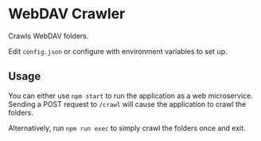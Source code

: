 # WebDAV Crawler

Crawls WebDAV folders.

Edit `config.json` or configure with environment variables to set up.

## Usage

You can either use `npm start` to run the application as a web microservice. Sending a POST request to `/crawl` will cause the application to crawl the folders.

Alternatively, run `npm run exec` to simply crawl the folders once and exit.
